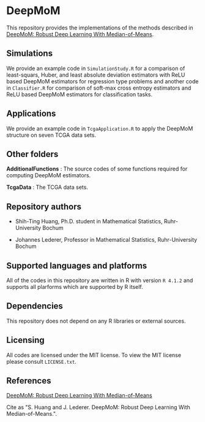 # DeepMoM

This repository provides the implementations of the methods described in [DeepMoM: Robust Deep Learning With Median-of-Means](https://arxiv.org/abs/2105.14035).

## Simulations

We provide an example code in `SimulationStudy.R` for a comparison of least-squars, Huber, and least absolute deviation estimators with ReLU based DeepMoM estimators for regression type problems and another code in `Classifier.R` for comparison of soft-max cross entropy estimators and ReLU based DeepMoM estimators for classification tasks. 

## Applications

We provide an example code in `TcgaApplication.R` to apply the DeepMoM structure on seven TCGA data sets.

## Other folders
**AdditionalFunctions** : The source codes of some functions required for computing DeepMoM estimators.

**TcgaData** : The TCGA data sets. 

## Repository authors 

* Shih-Ting Huang, Ph.D. student in Mathematical Statistics, Ruhr-University Bochum

* Johannes Lederer, Professor in Mathematical Statistics, Ruhr-University Bochum

## Supported languages and platforms

All of the codes in this repository are written in R with version `R 4.1.2` and supports all plarforms which are supported by R itself.

## Dependencies

This repository does not depend on any R libraries or external sources.

## Licensing

All codes are licensed under the MIT license. To
view the MIT license please consult `LICENSE.txt`.

## References
 [DeepMoM: Robust Deep Learning With Median-of-Means](https://arxiv.org/abs/2105.14035)
 
 Cite as "S. Huang and J. Lederer. DeepMoM: Robust Deep Learning With Median-of-Means.".

